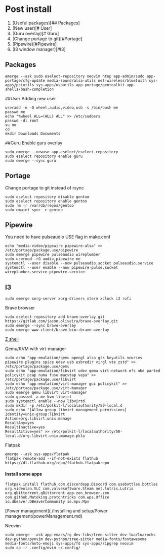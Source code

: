 # Post install

1. (Useful packages)[## Packages]
2. (New user)[# User]
3. (Guru overlay)[# Guru]
4. (Change portage to git)[#Portage]
5. (Pipewire)[#Pipewire]
6. (I3 window manager)[#I3]

## Packages 

```
emerge --ask sudo eselect-repository neovim htop app-admin/sudo app-portage/cfg-update media-sound/alsa-utils net-wireless/bluetuith sys-apps/pciutils sys-apps/usbutils app-portage/gentoolkit app-shells/bash-completion
```

##User
Adding new user
```
useradd -m -G wheel,audio,video,usb -s /bin/bash me
passwd me
echo "%wheel ALL=(ALL) ALL" >> /etc/sudoers
passwd -dl root
su me
cd 
mkdir Downloads Documents 
```

##Guru
Enable guru overlay
```
sudo emerge --newuse app-eselect/eselect-repository
sudo eselect repository enable guru
sudo emerge --sync guru
```

## Portage
Change portage to git instead of rsync
```
sudo eselect repository disable gentoo
sudo eselect repository enable gentoo
sudo rm -r /var/db/repos/gentoo
sudo emaint sync -r gentoo
```

## Pipewire

You need to have pulseaudio USE flag in make.conf
```
echo "media-video/pipewire pipewire-alsa" >> /etc/portage/package.use/pipewire
sudo emerge pipewire pulseaudio wireplumber
sudo usermod -rG audio,pipewire me
systemctl --user disable --now pulseaudio.socket pulseaudio.service
systemctl --user enable --now pipewire-pulse.socket wireplumber.service pipewire.service
```

## I3

```
sudo emerge xorg-server xorg-drivers xterm xclock i3 rofi 
```

Brave browser
```
sudo eselect repository add brave-overlay git https://gitlab.com/jason.oliveira/brave-overlay.git
sudo emerge --sync brave-overlay
sudo emerge www-client/brave-bin::brave-overlay
```

[Z shell](./zsh/zsh.md)

Qemu/KVM with virt-manager
```
sudo echo "app-emulation/qemu opengl alsa gtk keyutils ncurses pipewire plugins spice udev usb usbredir virgl vte zstd" >> /etc/portage/package.use/qemu
sudo echo "app-emulation/libvirt udev qemu virt-network nfs nbd parted policykit pcap numa fuse macvtap vepa" >> /etc/portage/package.use/libvirt
sudo echo "app-emulation/virt-manager gui policykit" >> /etc/portage/package.use/virt-manager
sudo emerge qemu libvirt virt-manager
sudo gpasswd -a me kvm libvirt
sudo systemctl enable --now libvirtd
sudo mkdir -p /etc/polkit-l/localauthority/50-local.d
sudo echo "[Allow group libvirt management permissions]
Identity=unix-group:libvirt
Action=org.libvirt.unix.manage
ResultAny=yes
ResultInactive=yes
ResultActive=yes" >> /etc/polkit-l/localauthority/50-local.d/org.libvirt.unix.manage.pkla
```

Flatpak
```
emerge --ask sys-apps/flatpak
flatpak remote-add --if-not-exists flathub https://dl.flathub.org/repo/flathub.flatpakrepo
```
#### Install some apps
```
flatpak install flathub com.discordapp.Discord com.usebottles.bottles org.videolan.VLC com.valvesoftware.Steam net.lutris.Lutris org.qbittorrent.qBittorrent app.zen_browser.zen com.github.Matoking.protontricks com.wps.Office io.dbeaver.DBeaverCommunity io.mpv.Mpv
```

[Power management](./Installing and setup/Power management/powerManagement.md)

Neovim
```
sudo emerge --ask app-emacs/rg dev-libs/tree-sitter dev-lua/luarocks dev-python/pynvim dev-python/tree-sitter media-fonts/fontawesome media-fonts/noto-emoji sys-apps/fd sys-apps/ripgrep neovim
sudo cp -r .config/nvim ~/.config/
```
